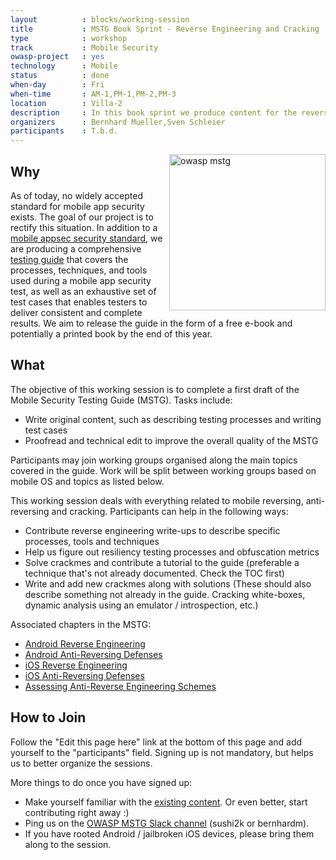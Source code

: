 ```yaml
---
layout          : blocks/working-session
title           : MSTG Book Sprint - Reverse Engineering and Cracking
type            : workshop
track           : Mobile Security
owasp-project   : yes
technology      : Mobile
status          : done
when-day        : Fri
when-time       : AM-1,PM-1,PM-2,PM-3
location        : Villa-2
description     : In this book sprint we produce content for the reverse engineering chapters of the Mobile Security Testing Guide.
organizers      : Bernhard Mueller,Sven Schleier
participants    : T.b.d.
---
```


<img src="https://media.githubusercontent.com/media/OWASP/owasp-mstg/master/Document/Images/titlepage-small.jpg" width="250px" align="right" alt="owasp mstg"/>

## Why

As of today, no widely accepted standard for mobile app security exists. The goal of our project is to rectify this situation. In addition to a [mobile appsec security standard](https://github.com/OWASP/owasp-masvs), we are producing a comprehensive [testing guide](https://github.com/OWASP/owasp-mstg) that covers the processes, techniques, and tools used during a mobile app security test, as well as an exhaustive set of test cases that enables testers to deliver consistent and complete results. We aim to release the guide in the form of a free e-book and potentially a printed book by the end of this year.

## What

The objective of this working session is to complete a first draft of the Mobile Security Testing Guide (MSTG). Tasks include:

- Write original content, such as describing testing processes and writing test cases
- Proofread and technical edit to improve the overall quality of the MSTG

Participants may join working groups organised along the main topics covered in the guide. Work will be split between working groups based on mobile OS and topics as listed below.

This working session deals with everything related to mobile reversing, anti-reversing and cracking. Participants can help in the following ways:

- Contribute reverse engineering write-ups to describe specific processes, tools and techniques
- Help us figure out resiliency testing processes and obfuscation metrics
- Solve crackmes and contribute a tutorial to the guide (preferable a technique that's not already documented. Check the TOC first)
- Write and add new crackmes along with solutions (These should also describe something not already in the guide. Cracking white-boxes, dynamic analysis using an emulator / introspection, etc.)

Associated chapters in the MSTG:

- [Android Reverse Engineering](Document/0x05c-Reverse-Engineering-and-Tampering.md)
- [Android Anti-Reversing Defenses](Document/0x05j-Testing-Resiliency-Against-Reverse-Engineering.md)
- [iOS Reverse Engineering](https://github.com/OWASP/owasp-mstg/blob/master/Document/0x06c-Reverse-Engineering-and-Tampering.md)
- [iOS Anti-Reversing Defenses](https://github.com/OWASP/owasp-mstg/blob/master/Document/0x06j-Testing-Resiliency-Against-Reverse-Engineering.md)
- [Assessing Anti-Reverse Engineering Schemes](Document/0x07b-Assessing-Anti-Reverse-Engineering-Schemes.md)

## How to Join

Follow the "Edit this page here" link at the bottom of this page and add yourself to the "participants" field. Signing up is not mandatory, but helps us to better organize the sessions.

More things to do once you have signed up:

- Make yourself familiar with the [existing content](https://github.com/OWASP/owasp-mstg). Or even better, start contributing right away :)
- Ping us on the [OWASP MSTG Slack channel](https://owasp.slack.com/messages/project-mobile_omtg/details/) (sushi2k or bernhardm).
- If you have rooted Android / jailbroken iOS devices, please bring them along to the session.
